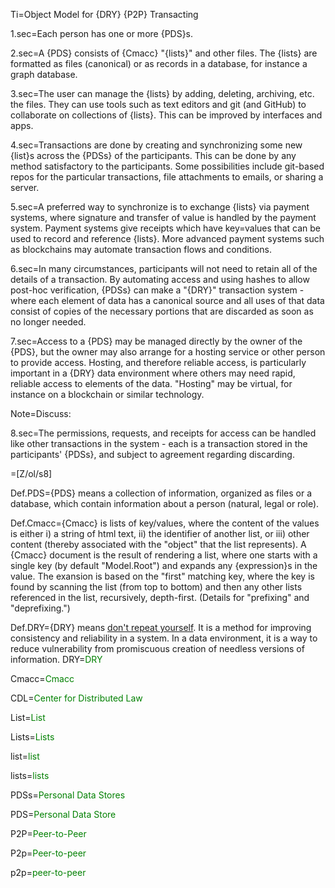 Ti=Object Model for {DRY} {P2P} Transacting

1.sec=Each person has one or more {PDS}s.

2.sec=A {PDS} consists of {Cmacc} "{lists}" and other files. The {lists} are formatted as files (canonical) or as records in a database, for instance a graph database.
 
3.sec=The user can manage the {lists} by adding, deleting, archiving, etc. the files.  They can use tools such as text editors and git (and GitHub) to collaborate on collections of {lists}.  This can be improved by interfaces and apps.

4.sec=Transactions are done by creating and synchronizing some new {list}s across the {PDSs} of the participants.  This can be done by any method satisfactory to the participants.  Some possibilities include git-based repos for the particular transactions, file attachments to emails, or sharing a server.

5.sec=A preferred way to synchronize is to exchange {lists} via payment systems, where signature and transfer of value is handled by the payment system.  Payment systems give receipts which have key=values that can be used to record and reference {lists}.  More advanced payment systems such as blockchains may automate transaction flows and conditions.

6.sec=In many circumstances, participants will not need to retain all of the details of a transaction.  By automating access and using hashes to allow post-hoc verification, {PDSs} can make a "{DRY}" transaction system - where each element of data has a canonical source and all uses of that data consist of copies of the necessary portions that are discarded as soon as no longer needed. 

7.sec=Access to a {PDS} may be managed directly by the owner of the {PDS}, but the owner may also arrange for a hosting service or other person to provide access.  Hosting, and therefore reliable access, is particularly important in a {DRY} data environment where others may need rapid, reliable access to elements of the data.  "Hosting" may be virtual, for instance on a blockchain or similar technology. 
 
Note=Discuss:
 
8.sec=The permissions, requests, and receipts for access can be handled like other transactions in the system - each is a transaction stored in the participants' {PDSs}, and subject to agreement regarding discarding.

=[Z/ol/s8]


Def.PDS={PDS} means a collection of information, organized as files or a database, which contain information about a person (natural, legal or role).  

Def.Cmacc={Cmacc} is lists of key/values, where the content of the values is either i) a string of html text, ii) the identifier of another list, or iii) other content (thereby associated with the "object" that the list represents).  A {Cmacc} document is the result of rendering a list, where one starts with a single key (by default "Model.Root") and expands any {expression}s in the value.  The exansion is based on the "first" matching key, where the key is found by scanning the list (from top to bottom) and then any other lists referenced in the list, recursively, depth-first.  (Details for "prefixing" and "deprefixing.")

Def.DRY={DRY} means <a href="https://en.wikipedia.org/wiki/Don%27t_repeat_yourself">don't repeat yourself</a>.  It is a method for improving consistency and reliability in a system.  In a data environment, it is a way to reduce vulnerability from promiscuous creation of needless versions of information. 
DRY=<font color="green">DRY</font>

Cmacc=<font color="green">Cmacc</font>

CDL=<font color="green">Center for Distributed Law</font>

List=<font color="green">List</font>

Lists=<font color="green">Lists</font>

list=<font color="green">list</font>

lists=<font color="green">lists</font>

PDSs=<font color="green">Personal Data Stores</font>

PDS=<font color="green">Personal Data Store</font>

P2P=<font color="green">Peer-to-Peer</font>

P2p=<font color="green">Peer-to-peer</font>

p2p=<font color="green">peer-to-peer</font>
